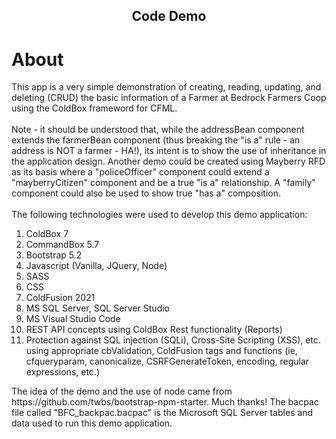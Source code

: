 <h2 align="center">Code Demo</h2>

# About

<p class="p-2">
    This app is a very simple demonstration of creating, reading, updating, and deleting (CRUD) 
    the basic information of a Farmer at Bedrock Farmers Coop using the ColdBox frameword for CFML.  
    <BR><BR>
    Note - it should be understood that, while the addressBean component extends
    the farmerBean component (thus breaking the "is a" rule -  an address is NOT a farmer - HA!), 
    its intent is to show the use of inheritance in the application design.  Another demo could be 
    created using Mayberry RFD as its basis where a "policeOfficer" component could extend a "mayberryCitizen" 
    component and be a true "is a" relationship. A "family" component could also be used to show true 
    "has a" composition.
    <BR><BR>
    The following technologies were used to develop this demo application:
</p>
<ol>
    <li>ColdBox 7</li>
	<li>CommandBox 5.7</li>
	<li>Bootstrap 5.2</li>
	<li>Javascript (Vanilla, JQuery, Node)</li>
	<li>SASS</li>
	<li>CSS</li>
	<li>ColdFusion 2021</li>
	<li>MS SQL Server, SQL Server Studio</li>
	<li>MS Visual Studio Code</li>
	<li>REST API concepts using ColdBox Rest functionality (Reports)
	<li>Protection against SQL injection (SQLi), Cross-Site Scripting (XSS), etc. using appropriate cbValidation,
		ColdFusion tags and functions (ie, cfqueryparam, canonicalize, CSRFGenerateToken, encoding, regular expressions, etc.)</li>
</ol>

<p class="p-2">The idea of the demo and the use of node came from https://github.com/twbs/bootstrap-npm-starter.  Much thanks!  The bacpac file called "BFC_backpac.bacpac" is the Microsoft SQL Server tables and data used to run this demo application.  
</p>




